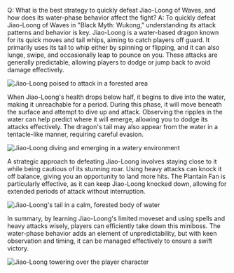 Q: What is the best strategy to quickly defeat Jiao-Loong of Waves, and how does its water-phase behavior affect the fight?
A:
To quickly defeat Jiao-Loong of Waves in "Black Myth: Wukong," understanding its attack patterns and behavior is key. Jiao-Loong is a water-based dragon known for its quick moves and tail whips, aiming to catch players off guard. It primarily uses its tail to whip either by spinning or flipping, and it can also lunge, swipe, and occasionally leap to pounce on you. These attacks are generally predictable, allowing players to dodge or jump back to avoid damage effectively.

![Jiao-Loong poised to attack in a forested area](https://oyster.ignimgs.com/mediawiki/apis.ign.com/black-myth-wukong/f/f1/Foothills_Walkthrough_%28112%29.png)

When Jiao-Loong's health drops below half, it begins to dive into the water, making it unreachable for a period. During this phase, it will move beneath the surface and attempt to dive up and attack. Observing the ripples in the water can help predict where it will emerge, allowing you to dodge its attacks effectively. The dragon's tail may also appear from the water in a tentacle-like manner, requiring careful evasion.

![Jiao-Loong diving and emerging in a watery environment](https://oyster.ignimgs.com/mediawiki/apis.ign.com/black-myth-wukong/d/d9/Foothills_Walkthrough_%28123%29.png)

A strategic approach to defeating Jiao-Loong involves staying close to it while being cautious of its stunning roar. Using heavy attacks can knock it off balance, giving you an opportunity to land more hits. The Plantain Fan is particularly effective, as it can keep Jiao-Loong knocked down, allowing for extended periods of attack without interruption.

![Jiao-Loong's tail in a calm, forested body of water](https://oyster.ignimgs.com/mediawiki/apis.ign.com/black-myth-wukong/0/0a/Foothills_Walkthrough_%28111%29.png)

In summary, by learning Jiao-Loong's limited moveset and using spells and heavy attacks wisely, players can efficiently take down this miniboss. The water-phase behavior adds an element of unpredictability, but with keen observation and timing, it can be managed effectively to ensure a swift victory.

![Jiao-Loong towering over the player character](https://oyster.ignimgs.com/mediawiki/apis.ign.com/black-myth-wukong/9/98/Foothills_Walkthrough_%28119%29.png)
